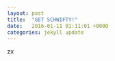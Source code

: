 ```yaml
---
layout: post
title:  "GET SCHWIFTY!"
date:   2016-01-11 01:11:01 +0000
categories: jekyll update
---
```


zx